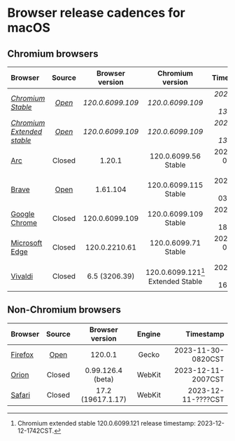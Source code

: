 # Browser release cadences for macOS

## Chromium browsers

| Browser | Source | Browser version | Chromium version | Timestamp |
|:--|:-:|:-:|:-:|--:|
| *[Chromium Stable](https://chromiumdash.appspot.com/releases?platform=Mac)* | *[Open](https://github.com/chromium/chromium)* | *120.0.6099.109* | *120.0.6099.109* | *2023-12-11-1348CST* |
| *[Chromium Extended stable](https://chromiumdash.appspot.com/releases?platform=Mac)* | *[Open](https://github.com/chromium/chromium)* | *120.0.6099.109* | *120.0.6099.109* | *2023-12-11-1348CST* |
| [Arc](https://resources.arc.net/en/articles/8233343-release-notes) | Closed | 1.20.1 | 120.0.6099.56<br>Stable | 2023-12-07-????CST |
| [Brave](https://github.com/brave/brave-browser/releases) | [Open](https://github.com/brave/brave-browser) | 1.61.104 | 120.0.6099.115<br>Stable | 2023-12-13-0318CST |
| [Google Chrome](https://chromereleases.googleblog.com/search/label/Stable%20updates) | Closed | 120.0.6099.109 | 120.0.6099.109<br>Stable | 2023-12-12-1817CST |
| [Microsoft Edge](https://learn.microsoft.com/en-us/deployedge/microsoft-edge-relnote-stable-channel) | Closed | 120.0.2210.61 | 120.0.6099.71<br>Stable | 2023-12-07-????CST |
| [Vivaldi](https://vivaldi.com/blog/desktop/updates/) | Closed | 6.5 (3206.39) | 120.0.6099.121[^OneTwentyOne]<br>Extended Stable | 2023-11-28-1615CST |

[^OneTwentyOne]: Chromium extended stable 120.0.6099.121 release timestamp: 2023-12-12-1742CST.

## Non-Chromium browsers

| Browser | Source | Browser version | Engine | Timestamp |
|:--|:-:|:-:|:-:|--:|
| [Firefox](https://groups.google.com/a/mozilla.org/g/announce) | [Open](https://hg.mozilla.org/mozilla-central/) | 120.0.1 | Gecko | 2023-11-30-0820CST |
| [Orion](https://kagi.com/orion/updates/orion-release-notes.html) | Closed | 0.99.126.4 (beta) | WebKit | 2023-12-11-2007CST |
| [Safari](https://developer.apple.com/documentation/safari-release-notes/) | Closed | 17.2 (19617.1.17) | WebKit | 2023-12-11-????CST |
